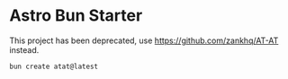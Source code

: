 # Astro Bun Starter

This project has been deprecated, use https://github.com/zankhq/AT-AT instead.

```bash
bun create atat@latest
```
